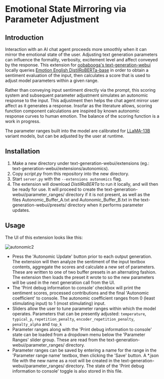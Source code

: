 # Emotional State Mirroring via Parameter Adjustment

## Introduction

Interaction with an AI chat agent proceeds more smoothly when it can mirror the emotional state of the user. Adjusting text generation parameters can influence the formality, verbosity, excitement level and affect conveyed by the response. This extension for [oobabooga's text-generation-webui](https://github.com/oobabooga/text-generation-webui) locally queries [Emotion English DistilRoBERTa-base](https://huggingface.co/j-hartmann/emotion-english-distilroberta-base) in order to obtain a sentiment evaluation of the input, then calculates a score that is used to adjust model parameters within a given range.

Rather than conveying input sentiment directly via the prompt, this scoring system and subsequent parameter adjustment simulates an autonomic response to the input. This adjustment then helps the chat agent mirror user affect as it generates a response. Insofar as the literature allows, scoring function component calculations are inspired by known autonomic response curves to human emotion. The balance of the scoring function is a work in progress.

The parameter ranges built into the model are calibrated for [LLaMA-13B](https://research.facebook.com/publications/llama-open-and-efficient-foundation-language-models/) variant models, but can be adjusted by the user at runtime.

## Installation

1. Make a new directory under text-generation-webui/extensions (eg.: text-generation-webui/extensions/autonomics).
2. Copy *script.py* from this repository into the new directory.
3. Start `server.py` with the `--extensions autonomics` flag.
4. The extension will download *DistilRoBERTa* to run it locally, and will then be ready for use. It will proceed to create the text-generation-webui/parameter_ranges/ directory if it is not present, as well as the files Autonomic_Buffer_A.txt and Autonomic_Buffer_B.txt in the text-generation-webui/presets/ directory when it performs parameter updates.  

## Usage

The UI of this extension looks like this:

![autonomic2](https://user-images.githubusercontent.com/108030031/232086809-57398b01-1412-4955-81f0-4adf21ba48c4.png)

- Press the 'Autonomic Update' button prior to each output generation. The extension will then analyze the sentiment of the input textbox contents, aggregate the scores and calculate a new set of parameters. These are written to one of two buffer presets in an alternating fashion. The extension then loads the preset it wrote to so the new parameters will be used in the next generation call from the UI.
- The 'Print debug information to console' checkbox will print the sentiment scores, processed contributions and the final 'Autonomic coefficient' to console. The autonomic coefficient ranges from 0 (least stimulating input) to 1 (most stimulating) input.
- Sliders allow the user to tune parameter ranges within which the model operates. Parameters that can be presently adjusted: `temperature`, `typical_p`, `repetition_penalty`, `encoder_repetition_penalty`, `penalty_alpha` and `top_k`
- Parameter ranges along with the 'Print debug information to console' state can be loaded from a dropdown menu below the 'Parameter Ranges' slider group. These are read from the text-generation-webui/parameter_ranges/ directory.
- Parameter ranges can be saved by entering a name for the range in the 'Parameter range name' textbox, then clicking the 'Save' button. A *.json file with the new name as a root will be created in the text-generation-webui/parameter_ranges/ directory. The state of the 'Print debug information to console' toggle is also stored in this file.
